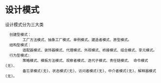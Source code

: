# 设计模式  

设计模式分为三大类      

      创建型模式：    
            工厂方法模式、抽象工厂模式、单例模式、建造者模式、原型模式。
      结构型模式：      
            适配器模式、装饰器模式、代理模式、外观模式、桥接模式、组合模式、享元模式。 
      行为型模式:     
            策略模式、模板方法模式、观察者模式、迭代子模式、责任链模式、 命令模式(无)、     
            备忘录模式(无)、状态模式(无)、访问者模式(无)、中介者模式(无)、解释器模式(无)。

            
